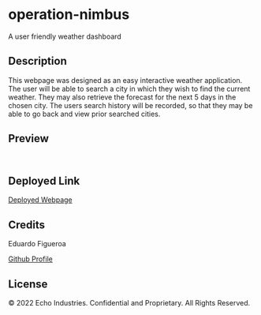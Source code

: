 # operation-nimbus
A user friendly weather dashboard

## Description 
This webpage was designed as an easy interactive weather application. The user will be able to search a city in which they wish to find the current weather. They may also retrieve the forecast for the next 5 days in the chosen city. The users search history will be recorded, so that they may be able to go back and view prior searched cities. 

## Preview
![]()

![]()

## Deployed Link
[Deployed Webpage](https://eddiefigueroa18.github.io/operation-nimbus/)

## Credits
Eduardo Figueroa

[Github Profile](https://github.com/eddiefigueroa18)


## License
© 2022 Echo Industries. Confidential and Proprietary. All Rights Reserved.